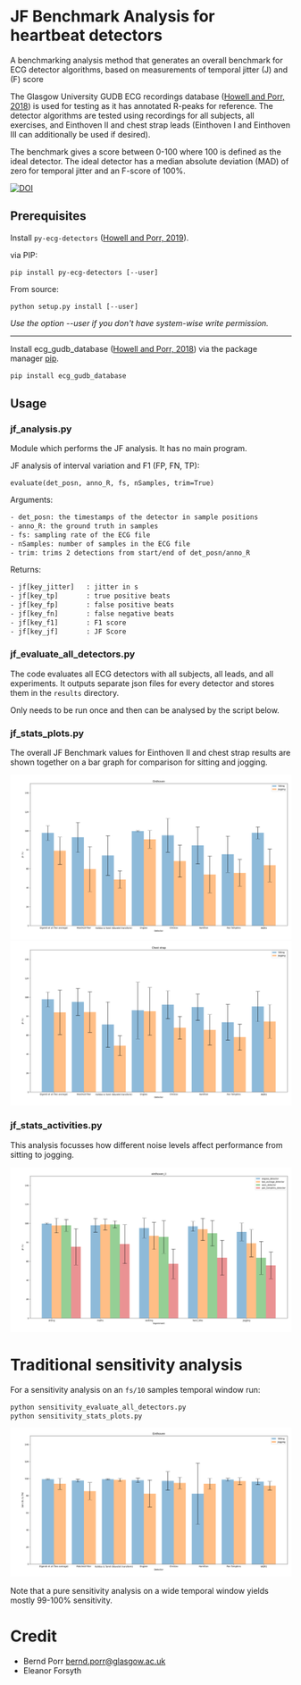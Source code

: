 # JF Benchmark Analysis for heartbeat detectors

A benchmarking analysis method that generates an overall benchmark for
ECG detector algorithms, based on measurements of temporal jitter (J)
and (F) score

The Glasgow University GUDB ECG recordings database ([Howell and Porr,
2018](http://dx.doi.org/10.5525/gla.researchdata.716)) is used for
testing as it has annotated R-peaks for reference. The detector
algorithms are tested using recordings for all subjects, all
exercises, and Einthoven II and chest strap leads (Einthoven I and
Einthoven III can additionally be used if desired).

The benchmark gives a score between 0-100 where 100 is defined as the
ideal detector. The ideal detector has
a median absolute deviation (MAD) of zero for temporal jitter
and an F-score of 100%.

[![DOI](https://www.zenodo.org/badge/362771491.svg)](https://www.zenodo.org/badge/latestdoi/362771491)

## Prerequisites

Install `py-ecg-detectors` ([Howell and Porr, 2019](https://doi.org/10.5281/zenodo.3353396)).

via PIP:
```
pip install py-ecg-detectors [--user]
```

From source:
```
python setup.py install [--user]
```
*Use the option --user if you don't have system-wise write permission.*

---
Install ecg_gudb_database ([Howell and Porr, 2018](https://pypi.org/project/ecg-gudb-database/)) via the package manager [pip](https://pip.pypa.io/en/stable/).

```bash
pip install ecg_gudb_database
```

## Usage

### jf_analysis.py

Module which performs the JF analysis. It has no main program.

JF analysis of interval variation and F1 (FP, FN, TP):

```
evaluate(det_posn, anno_R, fs, nSamples, trim=True)
```

Arguments:

    - det_posn: the timestamps of the detector in sample positions
    - anno_R: the ground truth in samples
    - fs: sampling rate of the ECG file
    - nSamples: number of samples in the ECG file
    - trim: trims 2 detections from start/end of det_posn/anno_R


Returns:

    - jf[key_jitter]   : jitter in s
    - jf[key_tp]       : true positive beats
    - jf[key_fp]       : false positive beats
    - jf[key_fn]       : false negative beats
    - jf[key_f1]       : F1 score
    - jf[key_jf]       : JF Score


### jf_evaluate_all_detectors.py

The code evaluates all ECG detectors with all subjects, all leads, and all
experiments. It outputs separate json files for every detector and stores
them in the `results` directory.

Only needs to be run once and then can be analysed by the script below.

### jf_stats_plots.py

The overall JF Benchmark values for Einthoven
II and chest strap results are shown together on a bar graph for
comparison for sitting and jogging.

![alt tag](jf_einth.png)
![alt tag](jf_chest.png)

### jf_stats_activities.py

This analysis focusses how different noise levels affect performance from
sitting to jogging.

![alt tag](jf_activities.png)

# Traditional sensitivity analysis

For a sensitivity analysis on an `fs/10` samples temporal window run:

```
python sensitivity_evaluate_all_detectors.py
python sensitivity_stats_plots.py
```

![alt tag](sensitivity.png)

Note that a pure sensitivity analysis on a wide temporal window
yields mostly 99-100% sensitivity.

# Credit

 - Bernd Porr <bernd.porr@glasgow.ac.uk>
 - Eleanor Forsyth
